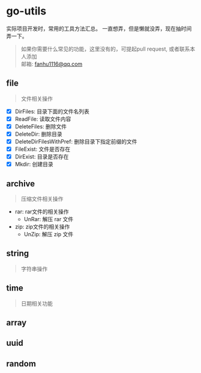 # go-utils
实际项目开发时，常用的工具方法汇总。 一直想弄，但是懒就没弄，现在抽时间弄一下。

> 如果你需要什么常见的功能，这里没有的，可提起pull request, 或者联系本人添加 <br>
> 邮箱: fanhu1116@qq.com 

## file
> 文件相关操作

- [x] DirFiles: 目录下面的文件名列表
- [x] ReadFile: 读取文件内容
- [x] DeleteFiles: 删除文件
- [x] DeleteDir: 删除目录
- [x] DeleteDirFilesWithPref: 删除目录下指定前缀的文件
- [x] FileExist: 文件是否存在
- [x] DirExist: 目录是否存在
- [x] Mkdir: 创建目录

## archive
> 压缩文件相关操作

- rar: rar文件的相关操作
  - UnRar: 解压 rar 文件
- zip: zip文件的相关操作
  - UnZip: 解压 zip 文件

## string
> 字符串操作

## time
> 日期相关功能

## array

## uuid

## random

